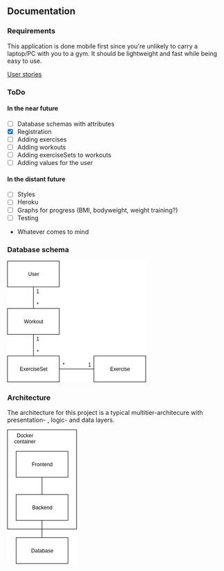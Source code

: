 ## Documentation

### Requirements

This application is done mobile first since you're unlikely to carry a laptop/PC with you to a gym. It should be lightweight and fast while being easy to use. 

[User stories](https://github.com/ollikehy/jafa/blob/master/documentation/userstories.md)

### ToDo

#### In the near future

- [ ] Database schemas with attributes
- [x] Registration
- [ ] Adding exercises
- [ ] Adding workouts
- [ ] Adding exerciseSets to workouts
- [ ] Adding values for the user

#### In the distant future

- [ ] Styles
- [ ] Heroku
- [ ] Graphs for progress (BMI, bodyweight, weight training?)
- [ ] Testing
* Whatever comes to mind

### Database schema

![Database schema](https://github.com/ollikehy/jafa/blob/master/documentation/dbschema.png)

### Architecture

The architecture for this project is a typical multitier-architecure with presentation- , logic- and data layers.

![Architectural schema](https://github.com/ollikehy/jafa/blob/master/documentation/architecture.png)
